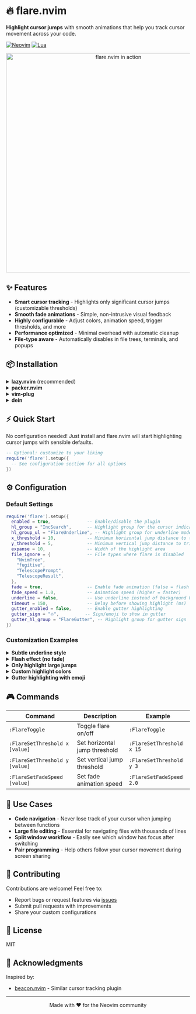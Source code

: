 # 🔥 flare.nvim

**Highlight cursor jumps** with smooth animations that help you track cursor movement across your code.

[![Neovim](https://img.shields.io/badge/Neovim%20≥%200.7-green.svg?style=flat-square&logo=neovim)](https://github.com/neovim/neovim)
[![Lua](https://img.shields.io/badge/Made%20with%20Lua-blue.svg?style=flat-square&logo=lua)](https://lua.org)

<p align="center">
  <img src="https://user-images.githubusercontent.com/1717836/163735786-bbbcb23f-662a-4213-a2c4-b84440766324.gif" alt="flare.nvim in action" width="600"/>
</p>

## ✨ Features

- **Smart cursor tracking** - Highlights only significant cursor jumps (customizable thresholds)
- **Smooth fade animations** - Simple, non-intrusive visual feedback
- **Highly configurable** - Adjust colors, animation speed, trigger thresholds, and more
- **Performance optimized** - Minimal overhead with automatic cleanup
- **File-type aware** - Automatically disables in file trees, terminals, and popups

## 📦 Installation

<details>
<summary><b>lazy.nvim</b> (recommended)</summary>

```lua
{
  'stonelasley/flare.nvim',
  event = "CursorMoved",
  opts = {
    -- your configuration here (optional)
  }
}
```
</details>

<details>
<summary><b>packer.nvim</b></summary>

```lua
use {
  'stonelasley/flare.nvim',
  config = function() 
    require('flare').setup()
  end
}
```
</details>

<details>
<summary><b>vim-plug</b></summary>

```viml
Plug 'stonelasley/flare.nvim'

" In your init.lua or after plugins load:
lua require('flare').setup()
```
</details>

<details>
<summary><b>dein</b></summary>

```viml
call dein#add('stonelasley/flare.nvim')

" In your init.lua or after plugins load:
lua require('flare').setup()
```
</details>

## ⚡ Quick Start

No configuration needed! Just install and flare.nvim will start highlighting cursor jumps with sensible defaults.

```lua
-- Optional: customize to your liking
require('flare').setup({
  -- See configuration section for all options
})
```

## ⚙️ Configuration

### Default Settings

```lua
require('flare').setup({
  enabled = true,              -- Enable/disable the plugin
  hl_group = "IncSearch",      -- Highlight group for the cursor indicator
  hl_group_ul = "FlareUnderline", -- Highlight group for underline mode
  x_threshold = 10,            -- Minimum horizontal jump distance to trigger
  y_threshold = 5,             -- Minimum vertical jump distance to trigger
  expanse = 10,                -- Width of the highlight area
  file_ignore = {              -- File types where flare is disabled
    "NvimTree",
    "fugitive", 
    "TelescopePrompt",
    "TelescopeResult",
  },
  fade = true,                 -- Enable fade animation (false = flash effect)
  fade_speed = 1.0,            -- Animation speed (higher = faster)
  underline = false,           -- Use underline instead of background highlight
  timeout = 150,               -- Delay before showing highlight (ms)
  gutter_enabled = false,      -- Enable gutter highlighting
  gutter_sign = "🔥",          -- Sign/emoji to show in gutter
  gutter_hl_group = "FlareGutter", -- Highlight group for gutter sign
})
```

### Customization Examples

<details>
<summary><b>Subtle underline style</b></summary>

```lua
require('flare').setup({
  underline = true,
  hl_group_ul = "CursorLine",  -- Or any highlight group you prefer
})
```
</details>

<details>
<summary><b>Flash effect (no fade)</b></summary>

```lua
require('flare').setup({
  fade = false,
  timeout = 100,
})
```
</details>

<details>
<summary><b>Only highlight large jumps</b></summary>

```lua
require('flare').setup({
  x_threshold = 20,  -- Only highlight jumps > 20 columns
  y_threshold = 10,  -- Only highlight jumps > 10 lines
})
```
</details>

<details>
<summary><b>Custom highlight colors</b></summary>

```lua
-- Define your custom highlight group
vim.api.nvim_set_hl(0, 'MyFlareHighlight', { 
  bg = '#ff9e64',  -- Orange background
  fg = '#1a1b26',  -- Dark foreground
  bold = true 
})

require('flare').setup({
  hl_group = "MyFlareHighlight",
})
```
</details>

<details>
<summary><b>Gutter highlighting with emoji</b></summary>

```lua
require('flare').setup({
  gutter_enabled = true,
  gutter_sign = "🔥",          -- Or any other emoji/character like "⚡", "●", "▶"
  gutter_hl_group = "FlareGutter", -- Customize the highlight color
})
```
</details>

## 🎮 Commands

| Command | Description | Example |
|---------|-------------|---------|
| `:FlareToggle` | Toggle flare on/off | `:FlareToggle` |
| `:FlareSetThreshold x [value]` | Set horizontal jump threshold | `:FlareSetThreshold x 15` |
| `:FlareSetThreshold y [value]` | Set vertical jump threshold | `:FlareSetThreshold y 3` |
| `:FlareSetFadeSpeed [value]` | Set fade animation speed | `:FlareSetFadeSpeed 2.0` |

## 🎯 Use Cases

- **Code navigation** - Never lose track of your cursor when jumping between functions
- **Large file editing** - Essential for navigating files with thousands of lines
- **Split window workflow** - Easily see which window has focus after switching
- **Pair programming** - Help others follow your cursor movement during screen sharing

## 🤝 Contributing

Contributions are welcome! Feel free to:
- Report bugs or request features via [issues](https://github.com/stonelasley/flare.nvim/issues)
- Submit pull requests with improvements
- Share your custom configurations

## 📝 License

MIT

## 🌟 Acknowledgments

Inspired by:
- [beacon.nvim](https://github.com/DanilaMihailov/beacon.nvim) - Similar cursor tracking plugin

---

<p align="center">
  Made with ❤️ for the Neovim community
</p>
